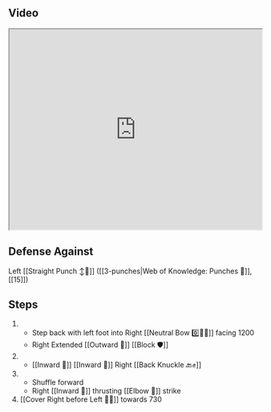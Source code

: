 ## Video

<iframe src="https://www.youtube.com/embed/2-gYff6eCIs" width="100%" height="400"></iframe>


## Defense Against

Left [[Straight Punch ↕️👊]] ([[3-punches|Web of Knowledge: Punches 👊]], [[15]])
## Steps

1. - Step back with left foot into Right [[Neutral Bow 0️⃣🧍‍♂️]] facing 1200
   - Right Extended [[Outward 🔼]] [[Block 🛡️]]
2. - [[Inward 🔽]] [[Inward 🔽]] Right [[Back Knuckle 🔙✊]]
3. - Shuffle forward
   - Right [[Inward 🔽]] thrusting [[Elbow 💪]] strike
4. [[Cover Right before Left 🦶🔄]] towards 730
